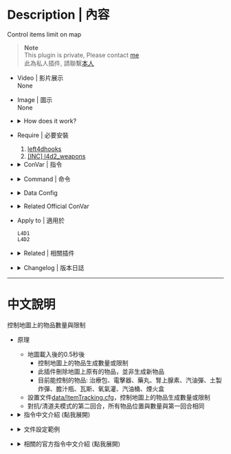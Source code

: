 # Description | 內容
Control items limit on map

> __Note__ <br/>
This plugin is private, Please contact [me](https://github.com/fbef0102/Game-Private_Plugin#私人插件列表-private-plugins-list)<br/>
此為私人插件, 請聯繫[本人](https://github.com/fbef0102/Game-Private_Plugin#私人插件列表-private-plugins-list)

* Video | 影片展示
<br/>None

* Image | 圖示
<br/>None

* <details><summary>How does it work?</summary>

	* On map starts loading 0.5 second later
		* Find all items on the map and control limit
		* Removes items until total numbers match the limit
		* First aid kits、defibrillators、pills、adrenalines、molotovs、pipe bombs、vomitjars、prop tanks、oxy tanks、gas cans、fireworks
	* Modify [data/ItemTracking.cfg](data/ItemTracking.cfg) and control items limit on the map
	* Keep item spawns the same position number on both rounds in versus/scavenge
</details>

* Require | 必要安裝
	1. [left4dhooks](https://forums.alliedmods.net/showthread.php?t=321696)
	2. [[INC] l4d2_weapons](/left4dead2/scripting/include/l4d2_weapons.inc)

* <details><summary>ConVar | 指令</summary>

	* cfg/sourcemod/itemtracking.cfg
		```php
		// If 1, Enable the itemtracking
		itemtracking_enable "1"

		// If 1, Keep item spawns the same on both rounds in versus/scavenge
		itemtracking_savespawns_VS "1"

		// If 1, Keep item spawns the same as first sound in coop/realism/survival
		itemtracking_savespawns_CP "0"

		// Limits the number of adrenaline shots in end safe area & in final area on each map by default. -1: Don't Remove; >=0: limit to cvar value
		adrenaline_end_area_limit "-1"

		// Limits the number of adrenaline shots outside saferoom & outside final area on each map by default. -1: Don't Remove; >=0: limit to cvar value
		adrenaline_limit "-1"

		// Limits the number of adrenaline shots in start safe area on each map by default. -1: Don't Remove; >=0: limit to cvar value
		adrenaline_start_area_limit "-1"

		// Limits the number of defibrillators in end safe area & in final area on each map by default. -1: Don't Remove; >=0: limit to cvar value
		defib_end_area_limit "-1"

		// Limits the number of defibrillators outside saferoom & outside final area on each map by default. -1: Don't Remove; >=0: limit to cvar value
		defib_limit "-1"

		// Limits the number of defibrillators in start safe area on each map by default. -1: Don't Remove; >=0: limit to cvar value
		defib_start_area_limit "-1"

		// Limits the number of first aid kits in end safe area & in final area on each map by default. -1: Don't Remove; >=0: limit to cvar value
		kits_end_area_limit "-1"

		// Limits the number of first aid kits outside saferoom & outside final area on each map by default. -1: Don't Remove; >=0: limit to cvar value
		kits_limit "-1"

		// Limits the number of first aid kits in start safe area on each map by default. -1: Don't Remove; >=0: limit to cvar value
		kits_start_area_limit "-1"

		// Limits the number of molotovs in end safe area & in final area on each map by default. -1: Don't Remove; >=0: limit to cvar value
		molotov_end_area_limit "-1"

		// Limits the number of molotovs outside saferoom & outside final area on each map by default. -1: Don't Remove; >=0: limit to cvar value
		molotov_limit "-1"

		// Limits the number of molotovs in start safe area on each map by default. -1: Don't Remove; >=0: limit to cvar value
		molotov_start_area_limit "-1"

		// Limits the number of pain pills in end safe area & in final area on each map by default. -1: Don't Remove; >=0: limit to cvar value
		pills_end_area_limit "-1"

		// Limits the number of pain pills outside saferoom & outside final area on each map by default. -1: Don't Remove; >=0: limit to cvar value
		pills_limit "-1"

		// Limits the number of pain pills in start safe area on each map by default. -1: Don't Remove; >=0: limit to cvar value
		pills_start_area_limit "-1"

		// Limits the number of pipe bombs in end safe area & in final area on each map by default. -1: Don't Remove; >=0: limit to cvar value
		pipebomb_end_area_limit "-1"

		// Limits the number of pipe bombs outside saferoom & outside final area on each map by default. -1: Don't Remove; >=0: limit to cvar value
		pipebomb_limit "-1"

		// Limits the number of pipe bombs in start safe area on each map by default. -1: Don't Remove; >=0: limit to cvar value
		pipebomb_start_area_limit "-1"

		// Limits the number of bile bombs in end safe area & in final area on each map by default. -1: Don't Remove; >=0: limit to cvar value
		vomitjar_end_area_limit "-1"

		// Limits the number of bile bombs outside saferoom & outside final area on each map by default. -1: Don't Remove; >=0: limit to cvar value
		vomitjar_limit "-1"

		// Limits the number of bile bombs in start safe area on each map by default. -1: Don't Remove; >=0: limit to cvar value
		vomitjar_start_area_limit "-1"
		```
</details>

* <details><summary>Command | 命令</summary>

	None
</details>

* <details><summary>Data Config</summary>

	* [data/ItemTracking.cfg](data/ItemTracking.cfg)
		> Watch file for more details...
</details>

* <details><summary>Related Official ConVar</summary>

	* write down the following cvars in cfg/server.cfg
		```php
		// Item density, Items per 100 yards square
		// modify if you want
		sm_cvar director_pain_pill_density 		"6.48"
		sm_cvar director_adrenaline_density		"6.48"
		sm_cvar director_defibrillator_density 	"6.48"
		sm_cvar director_molotov_density 		"6.48"
		sm_cvar director_pipe_bomb_density 		"6.48"
		sm_cvar director_vomitjar_density 		"6.48"

		sm_cvar director_propane_tank_density 	"6.48"
		sm_cvar director_gas_can_density 		"6.48"
		sm_cvar director_oxygen_tank_density 	"6.48"
		```
</details>

* Apply to | 適用於
	```
	L4D1
	L4D2
	```

* <details><summary>Related | 相關插件</summary>

	1. [coopbosses_ifier](https://github.com/fbef0102/Game-Private_Plugin/tree/main/coopbosses_ifier): Sets a tank and witch spawn point on every map in coop mode
		> 戰役模式下每一張地圖挑選隨機路程生成一隻Tank與一個Witch
</details>

* <details><summary>Changelog | 版本日誌</summary>
	
	* v1.3h (2024-12-7)
		* Update data
		* Remove final area
		* Support all maps
		* Remake code

	* v1.2h (2024-2-19)
		* Support second final area (ex: c2m5)
		* Update Cvars

	* v1.1h (2023-7-3)
		* Support Coop/Realism/Versus/Survival/Scavenge

	* v1.0h
		* Individual plugin
		* More data keyvalue
		* More Cvars
		* Control items in start safe area and in end safe area & in final area

	* v0.0
	    * [From SirPlease/L4D2-Competitive-Rework](https://github.com/SirPlease/L4D2-Competitive-Rework/blob/master/addons/sourcemod/scripting/confoglcompmod/ItemTracking.sp)
</details>

- - - -
# 中文說明
控制地圖上的物品數量與限制

* 原理
	* 地圖載入後的0.5秒後
		* 控制地圖上的物品生成數量或限制
		* 此插件刪除地圖上原有的物品，並非生成新物品
		* 目前能控制的物品: 治療包、電擊器、藥丸、腎上腺素、汽油彈、土製炸彈、膽汁瓶、瓦斯、氧氣灌、汽油桶、煙火盒
	* 設置文件[data/ItemTracking.cfg](data/ItemTracking.cfg)，控制地圖上的物品生成數量或限制
	* 對抗/清道夫模式的第二回合，所有物品位置與數量與第一回合相同

* <details><summary>指令中文介紹 (點我展開)</summary>

	* cfg/sourcemod/itemtracking.cfg
		```php
		// 0=關閉插件, 1=啟動插件
		itemtracking_enable "1"

		// 為1時，對抗/清道夫模式第二回合，強制所有物品位置與數量要與第一回合相同
		itemtracking_savespawns_VS "1"

		// 為1時，戰役/寫實/生存模式第二.三.四......回合之後，強制所有物品位置與數量要與第一回合相同
		itemtracking_savespawns_CP "0"

		// 終點安全區域&救援區域內腎上腺素數量限制（-1=不移除;0=移除全部)
		adrenaline_end_area_limit "-1"

		// 安全區域/救援區域外腎上腺素數量限制（-1=不移除;0=移除全部)
		adrenaline_limit "-1"

		// 起始安全區域內腎上腺素數量限制（-1=不移除;0=移除全部)
		adrenaline_start_area_limit "-1"

		// 終點安全區域&救援區域內電擊器數量限制（-1=不移除;0=移除全部)
		defib_end_area_limit "-1"

		// 安全區域/救援區域外電擊器數量限制（-1=不移除;0=移除全部)
		defib_limit "-1"

		// 起始安全區域內電擊器數量限制（-1=不移除;0=移除全部)
		defib_start_area_limit "-1"

		// 終點安全區域&救援區域內治療包數量限制（-1=不移除;0=移除全部)
		kits_end_area_limit "-1"

		// 安全區域/救援區域外治療包數量限制（-1=不移除;0=移除全部)
		kits_limit "-1"

		// 起始安全區域內治療包數量限制（-1=不移除;0=移除全部)
		kits_start_area_limit "-1"

		// 終點安全區域&救援區域內汽油彈數量限制（-1=不移除;0=移除全部)
		molotov_end_area_limit "-1"

		// 安全區域/救援區域外汽油彈數量限制（-1=不移除;0=移除全部)
		molotov_limit "-1"

		// 起始安全區域內汽油彈數量限制（-1=不移除;0=移除全部)
		molotov_start_area_limit "-1"

		// 終點安全區域&救援區域內藥丸數量限制（-1=不移除;0=移除全部)
		pills_end_area_limit "-1"

		// 安全區域/救援區域外藥丸數量限制（-1=不移除;0=移除全部)
		pills_limit "-1"

		// 終點安全區域&救援區域內藥丸數量限制（-1=不移除;0=移除全部)
		pills_start_area_limit "-1"

		// 終點安全區域&救援區域內土製炸彈數量限制（-1=不移除;0=移除全部)
		pipebomb_end_area_limit "-1"

		// 安全區域/救援區域外土製炸彈數量限制（-1=不移除;0=移除全部)
		pipebomb_limit "-1"

		// 終點安全區域&救援區域內土製炸彈數量限制（-1=不移除;0=移除全部)
		pipebomb_start_area_limit "-1"

		// 終點安全區域&救援區域內膽汁瓶數量限制（-1=不移除;0=移除全部)
		vomitjar_end_area_limit "-1"

		// 安全區域/救援區域外膽汁瓶數量限制（-1=不移除;0=移除全部)
		vomitjar_limit "-1"

		// 終點安全區域&救援區域內膽汁瓶數量限制（-1=不移除;0=移除全部)
		vomitjar_start_area_limit "-1"
		```
</details>

* <details><summary>文件設定範例</summary>

	* [data/ItemTracking.cfg](data/ItemTracking.cfg)，控制每一關的物品生成數量與限制
		> 點擊文件查看更多說明...
</details>

* <details><summary>相關的官方指令中文介紹 (點我展開)</summary>

	* 以下指令寫入文件 cfg/server.cfg，可自行調整
		```php
		// 物品生成密度，每 100 碼平方單位生成的數量 (數字越大，地圖上該物品數量越多)
		sm_cvar director_pain_pill_density 		"6.48" // 藥丸
		sm_cvar director_adrenaline_density		"6.48" // 腎上腺素
		sm_cvar director_defibrillator_density 	"6.48" // 電擊器
		sm_cvar director_molotov_density 		"6.48" // 汽油彈
		sm_cvar director_pipe_bomb_density 		"6.48" // 土製炸彈
		sm_cvar director_vomitjar_density 		"6.48" // 膽汁瓶

		sm_cvar director_propane_tank_density 	"6.48" // 瓦斯桶
		sm_cvar director_gas_can_density 		"6.48" // 汽油桶
		sm_cvar director_oxygen_tank_density 	"6.48" // 氧氣灌
		```
</details>